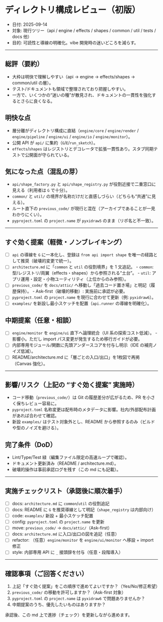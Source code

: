 # ディレクトリ構成レビュー（初版）

- 日付: 2025-09-14
- 対象: 現行ツリー（api / engine / effects / shapes / common / util / tests / docs 他）
- 目的: 可読性と導線の明確化。vibe 開発時の迷いどころを減らす。

---

## 総評（要約）
- 大枠は明快で理解しやすい（api → engine → effects/shapes → common/util の層）。
- テスト/ドキュメントも領域で整理されており把握しやすい。
- 一方で、いくつかの“迷いの種”が散見され、ドキュメントの一貫性を強化するとさらに良くなる。

## 明快な点
- 層分離がディレクトリ構成に直結（`engine/core` / `engine/render` / `engine/pipeline` / `engine/ui` / `engine/io` / `engine/monitor`）。
- 公開 API が `api/` に集約（`G`/`E`/`run_sketch`）。
- `effects`/`shapes` はレジストリとデコレータで拡張一貫性あり。スタブ同期テストで公開面が守られている。

## 気になった点（混乱の芽）
- `api/shape_factory.py` と `api/shape_registry.py` が役割近接で二重窓口に見える（利用者は `G` で十分）。
- `common/` と `util/` の境界が名称だけだと直感しづらい（どちらも“共通”に見える）。
- ルート直下の `previous_code/` が現行と混在（アーカイブであることが一見わかりにくい）。
- `pyproject.toml` の `project.name` が `pyxidraw5` のまま（リポ名と不一致）。

---

## すぐ効く提案（軽微・ノンブレイキング）
- [ ] `api` の導線を `G` に一本化し、登録は `from api import shape` を唯一の経路として推奨（破壊的変更で統一）。
- [ ] `architecture.md` に「`common` と `util` の役割境界」を 1 文追記。
      - `common`: 型/レジストリ/両翼（effects・shapes）から参照される“土台”。
      - `util`: アプリ運用・設定・小物ユーティリティ（上位からのみ参照）。
- [ ] `previous_code/` を `docs/attic/` へ移動し「過去コード置き場」と明記（履歴保持）。
      - Ask-first（破壊的移動）: 実施前に承認が必要。
- [ ] `pyproject.toml` の `project.name` を現行に合わせて更新（例: `pyxidraw6`）。
- [ ] `examples/` を新設し最小スケッチを配置（`api.runner` の導線を明確化）。

## 中期提案（任意・相談）
- [ ] `engine/monitor` を `engine/ui` 直下へ論理統合（UI 系の探索コスト低減）。
      - 影響小。ただし import パス変更が発生するため移行ガイドが必要。
- [ ] 内部専用モジュール/関数に先頭アンダースコアを付与し明示（IDE の補完ノイズ低減）。
- [ ] README/architecture.md に「層ごとの入口/出口」を1枚図で再掲（Canvas 強化）。

---

## 影響/リスク（上記の “すぐ効く提案” 実施時）
- コード移動（`previous_code/`）は Git の履歴差分が広がるため、PR を小さく保ちレビュー容易に。
- `pyproject.toml` 名称変更は配布時のメタデータに影響。社内/外部配布計画があれば合わせて確認。
- 新設 `examples/` はテスト対象外とし、README から参照するのみ（ビルドや型のノイズを避ける）。

## 完了条件（DoD）
- Lint/Type/Test 緑（編集ファイル限定の高速ループで確認）。
- ドキュメント更新済み（README / architecture.md）。
- 破壊的操作は事前承認ログを残す（この md にも記載）。

---

## 実施チェックリスト（承認後に順次着手）
- [ ] docs: `architecture.md` に `common`/`util` の役割追記
- [ ] docs: README に `G` を推奨導線として明記（`shape_registry` は内部向け）
- [ ] code: `examples/` 新設 + 最小スケッチ配置
- [ ] config: `pyproject.toml` の `project.name` を更新
- [ ] move: `previous_code/` → `docs/attic/`（Ask-first）
- [ ] docs: `architecture.md` に入口/出口の図を追記（任意）
- [ ] refactor: （任意）`engine/monitor` を `engine/ui/monitor` へ移設 + import 修正
- [ ] style: 内部専用 API に `_` 接頭辞を付与（任意・段階導入）

---

## 確認事項（ご回答ください）
1) 上記「すぐ効く提案」をこの順序で進めてよいですか？（Yes/No/修正希望）
2) `previous_code/` の移動を許可しますか？（Ask-first 対象）
3) `pyproject.toml` の `project.name` は `pyxidraw6` で問題ありませんか？
4) 中期提案のうち、優先したいものはありますか？

承認後、この md 上で進捗（チェック）を更新しながら進めます。
